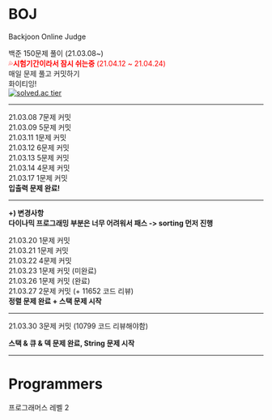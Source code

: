 # BOJ
Backjoon Online Judge 

백준 150문제 풀이 (21.03.08~)        
<span style="color:red">💦**시험기간이라서 잠시 쉬는중** (21.04.12 ~ 21.04.24)</span>                                
매일 문제 풀고 커밋하기                                            
화이티잉!                                                 
[![solved.ac tier](http://mazassumnida.wtf/api/generate_badge?boj=jjimini98)](https://solved.ac/jjimini98)  


-----------------------------------------------------------------------



21.03.08 7문제 커밋                                                                                             
21.03.09 5문제 커밋                                            
21.03.11 1문제 커밋                                                     
21.03.12 6문제 커밋                                
21.03.13 5문제 커밋                                        
21.03.14 4문제 커밋                                          
21.03.17 1문제 커밋     
**입출력 문제 완료!**                                          

--------------------------------------------------------------------------                     


**+) 변경사항                          
다이나믹 프로그래밍 부분은 너무 어려워서 패스 -> sorting 먼저 진행**                             

21.03.20 1문제 커밋                              
21.03.21 1문제 커밋                                                              
21.03.22 4문제 커밋                                    
21.03.23 1문제 커밋 (미완료)                                            
21.03.26 1문제 커밋 (완료)         
21.03.27 2문제 커밋 (+ 11652 코드 리뷰)  
**정렬 문제 완료 + 스택 문제 시작**


-----------------------------------------------------------------------------

21.03.30 3문제 커밋 (10799 코드 리뷰해야함) 

**스택 & 큐 & 덱 문제 완료, String 문제 시작**

-----------------------------------------------------------------------------------


# Programmers

프로그래머스 레벨 2 
